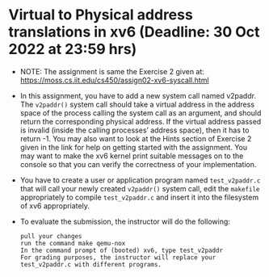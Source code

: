 # Virtual to Physical address translations in xv6 (Deadline: 30 Oct 2022 at 23:59 hrs)

-   NOTE: The assignment is same the Exercise 2 given at: <https://moss.cs.iit.edu/cs450/assign02-xv6-syscall.html>

-   In this assignment, you have to add a new system call named v2paddr. The
    `v2paddr()` system call should take a virtual address in the address space of
    the process calling the system call as an argument, and should return the
    corresponding physical address. If the virtual address passed is invalid
    (inside the calling processes’ address space), then it has to return -1. You
    may also want to look at the Hints section of Exercise 2 given in the link
    for help on getting started with the assignment. You may want to make the
    xv6 kernel print suitable messages on to the console so that you can verify
    the correctness of your implementation.

-   You have to create a user or application program named `test_v2paddr.c` that
    will call your newly created `v2paddr()` system call, edit the `makefile`
    appropriately to compile `test_v2paddr.c` and insert it into the filesystem of
    xv6 appropriately.

-   To evaluate the submission, the instructor will do the following:
    
        pull your changes 
        run the command make qemu-nox 
        In the command prompt of (booted) xv6, type test_v2paddr
        For grading purposes, the instructor will replace your test_v2paddr.c with different programs.


